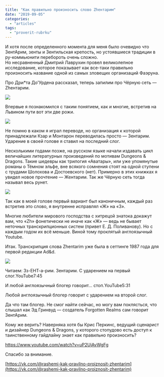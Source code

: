 ```yaml
---
title: "Как правильно произносить слово Zhентарим"
date: "2019-09-05"
categories: 
  - "articles"
tags: 
  - "proverit-rubrku"
---
```


И хотя после определенного момента для меня было очевидно что ЗентАрим, зенты и Зентильская крепость, но устоявшиеся традиции в ру-коммьюнити перебороть очень сложно.  
Но несравненный Дмитрий Лаврухин провел великолепное исследование, которое показывает как все-таки правильно произносить название одной из самых зловещих организаций Фаэруна.

Про Дри\*та До'Урдена рассказал, теперь запилим про Чёрную сеть — Zhентарим.

![](https://sun9-6.userapi.com/c851332/v851332721/1a9f55/6-r37eszZXI.jpg)

Впервые я познакомился с таким понятием, как и многие, встретив на Львином пути вот эти две рожи.

![](https://sun9-25.userapi.com/c851332/v851332648/1bc668/GSdkPo8Lt4Q.jpg)

Не помню в каком я играл переводе, но организация к которой принадлежали Кзар и Монтарон переводилась просто — Зентарим. Ударение в своей голове я ставил на последний слог.

Несколькими годами позже, на русском языке начали издавать цикл величайших литературных произведений по мотивам Dungeons & Dragons. Такие шедевры как трилогия «Аватары», или уже упомянутые романы о Тёмном эльфе, вне всякого сомнения стоят на одной ступени с трудами Шолохова и Достоевского (нет). Примерно в этих книжках я увидел новое прочтение — Жентарим. Так же Чёрную сеть тогда называл весь рунет.

![](https://sun9-29.userapi.com/c851332/v851332382/1c9819/IbCNRrNXwVI.jpg)

Так как в моей голове первый вариант был каноничным, каждый раз встретив это слово, я внутренне исправлял «Ж» на «З».

Многие любители мирового господства с хитрецой знатока докажут вам, что «Zh» фонетически не иначе как «Ж» — ведь не бывает неточных транскрипционных систем (привет Е. Д. Поливанову). Но с каждым годом их всё меньше. Виной тому проклятый англоязычный Youtube.

Итак. Транскрипция слова Zhentarim уже была в сеттинге 1987 года для первой редакции Ad&d.

![](https://sun9-36.userapi.com/c851332/v851332721/1a9ede/zJGe8wbhJnw.jpg)

Читаем: Зз-ЕНТ-а-рим. Зентарим. С ударением на первый слог.YouTube7:45

И любой англоязычный блогер говорит… стоп.YouTube5:31

Любой англоязычный блогер говорит с ударением на второй слог.

Да что там блогер. Не смог найти сейчас, но могу вам поклясться, что слышал как Эд Гринвуд — создатель Forgotten Realms сам говорит ЗентАрим.

Кому же верить? Наверняка хотя бы Крис Перкинс, ведущий сценарист и дизайнер Dungeons & Dragons, у которого стопудово есть доступ к таинственному гайдлайну знает как правильно произносить?

https://www.youtube.com/watch?v=uP2UjAvWgFg

Спасибо за внимание.

[https://vk.com/@rashemi-kak-pravilno-proiznosit-zhentarim](https://vk.com/@rashemi-kak-pravilno-proiznosit-zhentarim)
